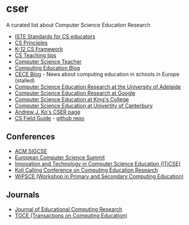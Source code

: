 # cser
A curated list about Computer Science Education Research

* [ISTE Standards for CS educators](http://www.iste.org/standards/standards/standards-for-computer-science-educators)
* [CS Principles](http://csprinciples.org/)
* [K-12 CS Framework](https://k12cs.org/)
* [CS Teaching tips](http://csteachingtips.org/)
* [Computer Science Teacher](http://blog.acthompson.net/)
* [Computing Education Blog](https://computinged.wordpress.com/)
* [CECE Blog](http://ceceblog.uni-muenster.de/) - News about computing education in schools in Europe (stalled)
* [Computer Science Education Research at the University of Adelaide](https://blogs.adelaide.edu.au/cser/)
* [Computer Science Education Research at Google](https://edu.google.com/resources/computerscience/research/)
* [Computer Science Education at King's College](http://blogs.kcl.ac.uk/cser/category/computer-science-education/)
* [Computer Science Education at Univertity of Canterbury](http://www.cosc.canterbury.ac.nz/research/RG/CSE/)
* [Andrew J. Ko's CSER page](https://faculty.washington.edu/ajko/cer)
* [CS Field Guide](http://www.csfieldguide.org.nz/) - [github repo](https://github.com/uccser/cs-field-guide)

## Conferences

* [ACM SIGCSE](http://sigcse.org/)
* [European Computer Science Summit](http://www.informatics-europe.org/ecss)
* [Innovation and Technology in Computer Science Education (ITiCSE)](http://iticse.acm.org/)
* [Koli Calling Conference on Computing Education Research](http://www.kolicalling.fi/)
* [WiPSCE (Workshop in Primary and Secondary Computing Education)](http://www.wipsce.org/)

## Journals

* [Journal of Educational Computing Research](http://journals.sagepub.com/loi/jeca)
* [TOCE (Transactions on Computing Education)](http://toce.acm.org/)
